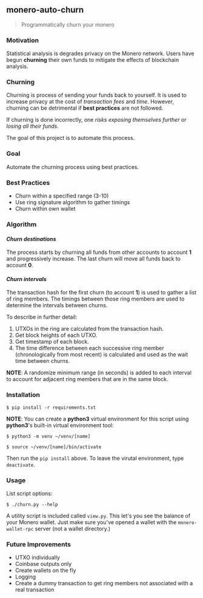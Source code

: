 
## monero-auto-churn

> Programmatically churn your monero


### Motivation

Statistical analysis is degrades privacy on the Monero network. Users have begun **churning** their own funds to mitigate the effects of blockchain analysis.


### Churning

Churning is process of sending your funds back to yourself. It is used to increase privacy at the cost of *transaction fees* and *time*. However, churning can be detrimental if **best practices** are not followed.

If churning is done incorrectly, one *risks exposing themselves further* or *losing all their funds*.


The goal of this project is to automate this process.


### Goal
Automate the churning process using best practices.


### Best Practices
- Churn within a specified range (3-10)
- Use ring signature algorithm to gather timings
- Churn within own wallet

### Algorithm

#### *Churn destinations*
The process starts by churning all funds from other accounts to account **1** and progressively increase. The last churn will move all funds back to account **0**.

#### *Churn intervals*
The transaction hash for the first churn (to account **1**) is used to gather a list of ring members. The timings between those ring members are used to determine the intervals between churns.

To describe in further detail:
1. UTXOs in the ring are calculated from the transaction hash.
2. Get block heights of each UTXO.
3. Get timestamp of each block.
4. The time difference between each successive ring member (chronologically from most recent) is calculated and used as the wait time between churns.

**NOTE**: A randomize minimum range (in seconds) is added to each interval to account for adjacent ring members that are in the same block.


### Installation
```
$ pip install -r requirements.txt
```

**NOTE**: You can create a **python3** virtual environment for this script using **python3**'s built-in virtual environment tool:
```
$ python3 -m venv ~/venv/[name]

$ source ~/venv/[name]/bin/activate
```
Then run the `pip install` above. To leave the virutal environment, type `deactivate`.


### Usage
List script options:
```
$ ./churn.py --help
```

A utility script is included called `view.py`. This let's you see the balance of your Monero wallet. Just make sure you've opened a wallet with the `monero-wallet-rpc` server (not a wallet directory.)

### Future Improvements
- UTXO individually
- Coinbase outputs only
- Create wallets on the fly
- Logging
- Create a dummy transaction to get ring members not associated with a real transaction

